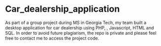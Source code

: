 # Car_dealership_application
As part of a group project during MS in Georgia Tech, my team built a desktop application for car dealership using PHP, , Javascript, HTML and SQL. In order to avoid future plagiarism, the repo is private and please feel free to contact me to access the project code.
